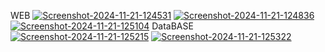 WEB
<a href="https://ibb.co.com/cLhCMG4"><img src="https://i.ibb.co.com/q5YWXtT/Screenshot-2024-11-21-124531.png" alt="Screenshot-2024-11-21-124531" border="0" /></a>
<a href="https://ibb.co.com/3FQMzQn"><img src="https://i.ibb.co.com/SmGdrGz/Screenshot-2024-11-21-124836.png" alt="Screenshot-2024-11-21-124836" border="0" /></a>
<a href="https://ibb.co.com/sRHrHVx"><img src="https://i.ibb.co.com/54FVFRp/Screenshot-2024-11-21-125104.png" alt="Screenshot-2024-11-21-125104" border="0" /></a>
DataBASE
<a href="https://ibb.co.com/6bX739K"><img src="https://i.ibb.co.com/vmX67yN/Screenshot-2024-11-21-125215.png" alt="Screenshot-2024-11-21-125215" border="0" /></a>
<a href="https://ibb.co.com/02C5Sz7"><img src="https://i.ibb.co.com/NC9RPGv/Screenshot-2024-11-21-125322.png" alt="Screenshot-2024-11-21-125322" border="0" /></a>


